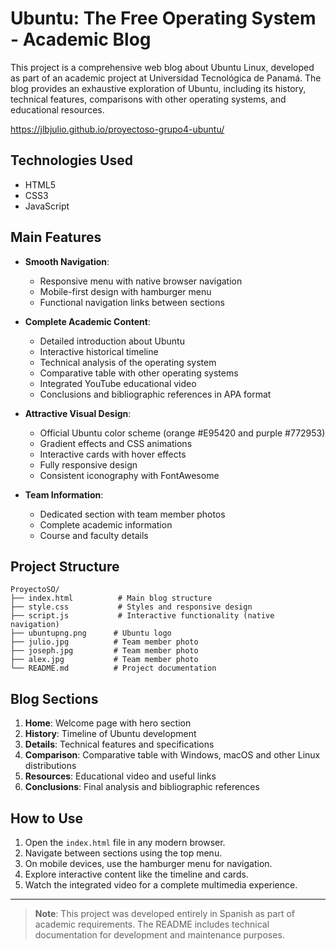 # Ubuntu: The Free Operating System - Academic Blog

This project is a comprehensive web blog about Ubuntu Linux, developed as part of an academic project at Universidad Tecnológica de Panamá. The blog provides an exhaustive exploration of Ubuntu, including its history, technical features, comparisons with other operating systems, and educational resources.

https://jlbjulio.github.io/proyectoso-grupo4-ubuntu/

## Technologies Used

- HTML5  
- CSS3  
- JavaScript
  
## Main Features

- **Smooth Navigation**:
  - Responsive menu with native browser navigation  
  - Mobile-first design with hamburger menu  
  - Functional navigation links between sections

- **Complete Academic Content**:
  - Detailed introduction about Ubuntu  
  - Interactive historical timeline  
  - Technical analysis of the operating system  
  - Comparative table with other operating systems  
  - Integrated YouTube educational video  
  - Conclusions and bibliographic references in APA format

- **Attractive Visual Design**:
  - Official Ubuntu color scheme (orange #E95420 and purple #772953)  
  - Gradient effects and CSS animations  
  - Interactive cards with hover effects  
  - Fully responsive design  
  - Consistent iconography with FontAwesome

- **Team Information**:
  - Dedicated section with team member photos  
  - Complete academic information  
  - Course and faculty details

## Project Structure

```
ProyectoSO/
├── index.html          # Main blog structure
├── style.css           # Styles and responsive design
├── script.js           # Interactive functionality (native navigation)
├── ubuntupng.png      # Ubuntu logo
├── julio.jpg          # Team member photo
├── joseph.jpg         # Team member photo
├── alex.jpg           # Team member photo
└── README.md          # Project documentation
```

## Blog Sections

1. **Home**: Welcome page with hero section  
2. **History**: Timeline of Ubuntu development  
3. **Details**: Technical features and specifications  
4. **Comparison**: Comparative table with Windows, macOS and other Linux distributions  
5. **Resources**: Educational video and useful links  
6. **Conclusions**: Final analysis and bibliographic references

## How to Use

1. Open the `index.html` file in any modern browser.  
2. Navigate between sections using the top menu.  
3. On mobile devices, use the hamburger menu for navigation.  
4. Explore interactive content like the timeline and cards.  
5. Watch the integrated video for a complete multimedia experience.


---

> **Note**: This project was developed entirely in Spanish as part of academic requirements. The README includes technical documentation for development and maintenance purposes.

